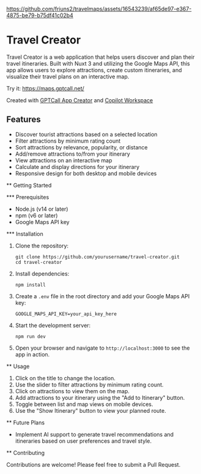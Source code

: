 

https://github.com/friuns2/travelmaps/assets/16543239/af65de97-e367-4875-be79-b75df41c02b4

# Travel Creator

Travel Creator is a web application that helps users discover and plan their travel itineraries. Built with Nuxt 3 and utilizing the Google Maps API, this app allows users to explore attractions, create custom itineraries, and visualize their travel plans on an interactive map.

Try it: https://maps.gptcall.net/

Created with [GPTCall App Creator](https://app.gptcall.net/) and [Copilot Workspace](https://copilot-workspace.githubnext.com/friuns2/travelmaps)

## Features

- Discover tourist attractions based on a selected location
- Filter attractions by minimum rating count
- Sort attractions by relevance, popularity, or distance
- Add/remove attractions to/from your itinerary
- View attractions on an interactive map
- Calculate and display directions for your itinerary
- Responsive design for both desktop and mobile devices

** Getting Started

*** Prerequisites

- Node.js (v14 or later)
- npm (v6 or later)
- Google Maps API key

*** Installation

1. Clone the repository:
   ```
   git clone https://github.com/yourusername/travel-creator.git
   cd travel-creator
   ```

2. Install dependencies:
   ```
   npm install
   ```

3. Create a `.env` file in the root directory and add your Google Maps API key:
   ```
   GOOGLE_MAPS_API_KEY=your_api_key_here
   ```

4. Start the development server:
   ```
   npm run dev
   ```

5. Open your browser and navigate to `http://localhost:3000` to see the app in action.

** Usage

1. Click on the title to change the location.
2. Use the slider to filter attractions by minimum rating count.
3. Click on attractions to view them on the map.
4. Add attractions to your itinerary using the "Add to Itinerary" button.
5. Toggle between list and map views on mobile devices.
6. Use the "Show Itinerary" button to view your planned route.

** Future Plans

- Implement AI support to generate travel recommendations and itineraries based on user preferences and travel style.

** Contributing

Contributions are welcome! Please feel free to submit a Pull Request.
